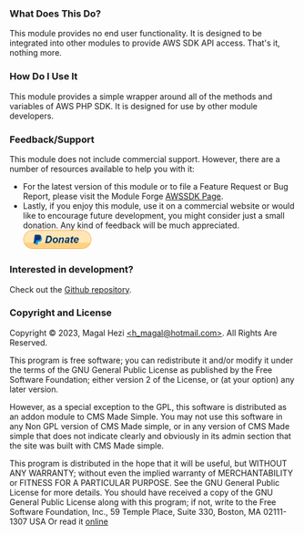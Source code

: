 <h3>What Does This Do?</h3>
<p>This module provides no end user functionality.  It is designed to be integrated into other modules to provide AWS SDK API access.  That's it, nothing more.</p>
<h3>How Do I Use It</h3>
<p>This module provides a simple wrapper around all of the methods and variables of AWS PHP SDK. It is designed for use by other module developers.</p>
<h3>Feedback/Support</h3>
<p>This module does not include commercial support. However, there are a number of resources available to help you with it:</p>
<ul>
<li>For the latest version of this module or to file a Feature Request or Bug Report, please visit the Module Forge
<a href="http://dev.cmsmadesimple.org/projects/AWSSDK" target="_blank">AWSSDK Page</a>.</li>
<li>Lastly, if you enjoy this module, use it on a commercial website or would like to encourage future development, you might consider just a small donation. Any kind of feedback will be much appreciated.<br>
<a href="https://www.paypal.com/donate/?hosted_button_id=FWHABZUN3NC4N" target="_blank"><img src="https://raw.githubusercontent.com/aha999/DonateButtons/master/paypal-donate-icon-7.png" width="120" ></a><br>
	</li>
</ul>
<h3>Interested in development?</h3>
<p>Check out the <a href="https://github.com/magalh/AWSSDK">Github repository</a>.</p>
<h3>Copyright and License</h3>
<p>Copyright &copy; 2023, Magal Hezi <a href="mailto:h_magal@hotmail.com">&lt;h_magal@hotmail.com&gt;</a>. All Rights Are Reserved.</p>
<p>This program is free software; you can redistribute it and/or modify
it under the terms of the GNU General Public License as published by
the Free Software Foundation; either version 2 of the License, or
(at your option) any later version.</p>
<p>However, as a special exception to the GPL, this software is distributed
as an addon module to CMS Made Simple.  You may not use this software
in any Non GPL version of CMS Made simple, or in any version of CMS
Made simple that does not indicate clearly and obviously in its admin
section that the site was built with CMS Made simple.</p>
<p>This program is distributed in the hope that it will be useful,
but WITHOUT ANY WARRANTY; without even the implied warranty of
MERCHANTABILITY or FITNESS FOR A PARTICULAR PURPOSE.  See the
GNU General Public License for more details.
You should have received a copy of the GNU General Public License
along with this program; if not, write to the Free Software
Foundation, Inc., 59 Temple Place, Suite 330, Boston, MA 02111-1307 USA
Or read it <a href="http://www.gnu.org/licenses/licenses.html#GPL">online</a></p>
